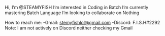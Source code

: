 Hi, I’m @STEAMYFISH
I’m interested in Coding in Batch
I’m currently mastering Batch Language
I’m looking to collaborate on Nothing

How to reach me:
-Gmail: stemyfishlol@gmail.com
-Discord: F.I.S.H#2292
Note: I am not actively on Discord neither checking my Gmail
